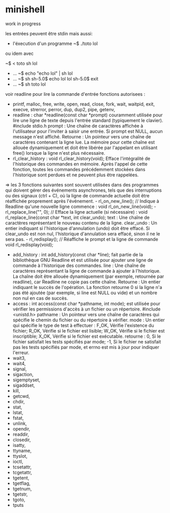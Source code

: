 # minishell
work in progress

les entrées peuvent être stdin mais aussi:
- l'éxecution d'un programme
~$ ./toto
lol

ou idem avec

~$ < toto sh
lol
- ...
~$ echo "echo lol" | sh
lol
- ...
~$ sh
sh-5.0$ echo lol
lol
sh-5.0$ exit
- ...
~$ sh toto
lol

voir readline pour lire la commande d'entrée
fonctions autorisees :
- printf, malloc, free, write, open, read, close, fork, wait, waitpid, exit, execve, strerror, perror, dup, dup2, pipe, getenv,
- readline : char *readline(const char *prompt)
	couramment utilisée pour lire une ligne de texte depuis l'entrée standard (typiquement le clavier). #include stdio.h
	prompt : Une chaîne de caractères affichée à l'utilisateur pour l'inviter à saisir une entrée. Si prompt est NULL, aucun message n'est affiché.
	Retourne : Un pointeur vers une chaîne de caractères contenant la ligne lue. La mémoire pour cette chaîne est allouée dynamiquement et doit être libérée par l'appelant en utilisant free() lorsque la ligne n'est plus nécessaire.
- rl_clear_history : void rl_clear_history(void);
	Efface l'intégralité de l'historique des commandes en mémoire. Après l'appel de cette fonction, toutes les commandes précédemment stockées dans l'historique sont perdues et ne peuvent plus être rappelées.

=> les 3 fonctions suivantes sont souvent utilisées dans des programmes qui doivent gérer des événements asynchrones, tels que des interruptions ou des signaux (ctrl + C), où la ligne de commande actuelle doit être réaffichée proprement après l'événement.
	- rl_on_new_line(); // Indique à Readline qu'une nouvelle ligne commence : void rl_on_new_line(void);
	- rl_replace_line("", 0); // Efface la ligne actuelle (si nécessaire) :
	void rl_replace_line(const char *text, int clear_undo);
	text : Une chaîne de caractères représentant le nouveau contenu de la ligne.
	clear_undo : Un entier indiquant si l'historique d'annulation (undo) doit être effacé. Si clear_undo est non nul, l'historique d'annulation sera effacé, sinon il ne le sera pas.
	- rl_redisplay(); // Réaffiche le prompt et la ligne de commande
	void rl_redisplay(void);
- add_history : int add_history(const char *line);
	fait partie de la bibliothèque GNU Readline et est utilisée pour ajouter une ligne de commande à l'historique des commandes.
	line : Une chaîne de caractères représentant la ligne de commande à ajouter à l'historique. La chaîne doit être allouée dynamiquement (par exemple, retournée par readline), car Readline ne copie pas cette chaîne.
	Retourne : Un entier indiquant le succès de l'opération. La fonction retourne 0 si la ligne n'a pas été ajoutée (par exemple, si line est NULL ou vide) et un nombre non nul en cas de succès.
- access : int access(const char *pathname, int mode);
	est utilisée pour vérifier les permissions d'accès à un fichier ou un répertoire. #include <unistd.h>
	pathname : Un pointeur vers une chaîne de caractères qui spécifie le chemin du fichier ou du répertoire à vérifier.
	mode : Un entier qui spécifie le type de test à effectuer : F_OK, Vérifie l'existence du fichier; R_OK, Vérifie si le fichier est lisible; W_OK, Vérifie si le fichier est inscriptible; X_OK, Vérifie si le fichier est exécutable.
	retourne : 0, Si le fichier satisfait les tests spécifiés par mode; -1, Si le fichier ne satisfait pas les tests spécifiés par mode, et errno est mis à jour pour indiquer l'erreur.
- wait3,
- wait4,
- signal,
- sigaction,
- sigemptyset,
- sigaddset,
- kill,
- getcwd,
- chdir,
- stat,
- lstat,
- fstat,
- unlink,
- opendir,
- readdir,
- closedir,
- isatty,
- ttyname,
- ttyslot,
- ioctl,
- tcsetattr,
- tcgetattr,
- tgetent,
- tgetflag,
- tgetnum,
- tgetstr,
- tgoto,
- tputs
